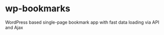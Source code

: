 wp-bookmarks
============

WordPress based single-page bookmark app with fast data loading via API and Ajax
